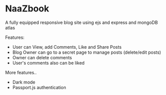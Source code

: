 # NaaZbook



A fully equipped responsive blog site using ejs and express and mongoDB atlas

Features:

* User can View, add Comments, Like and Share Posts
* Blog Owner can go to a secret page to manage posts (delete/edit posts)
* Owner can delete comments
* User's comments also can be liked

More features..

* Dark mode
* Passport.js authentication
